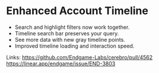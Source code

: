 # Enhanced Account Timeline

*   Search and highlight filters now work together.
*   Timeline search bar preserves your query.
*   See more data with new gray timeline points.
*   Improved timeline loading and interaction speed.

Links:
https://github.com/Endgame-Labs/cerebro/pull/4562
https://linear.app/endgame/issue/END-3803

